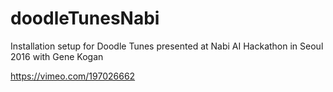 # doodleTunesNabi
Installation setup for Doodle Tunes presented at Nabi AI Hackathon in Seoul 2016 with Gene Kogan

https://vimeo.com/197026662
